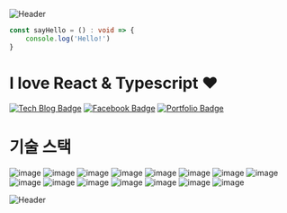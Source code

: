 ![Header](https://capsule-render.vercel.app/api?type=slice&color=auto&height=200&text=FRONT_DEV&fontAlign=70&rotate=13&fontAlignY=25)


```typescript
const sayHello = () : void => {
    console.log('Hello!')
}
```


# I love React & Typescript ❤️

[![Tech Blog Badge](http://img.shields.io/badge/-Tech%20blog-black?style=flat-square&link=https://hong-jh.tistory.com/)](https://hong-jh.tistory.com/)
[![Facebook Badge](https://img.shields.io/badge/facebook-1877f2?style=flat-square&logo=facebook&logoColor=white&link=https://www.facebook.com/programmingHong/)](https://www.facebook.com/programmingHong/)
[![Portfolio Badge](http://img.shields.io/badge/portfolio-red?style=flat-square&link=https://hong-junhyeok.github.io/portfolio/)](https://hong-junhyeok.github.io/portfolio/)

# 기술 스택
![image](https://img.shields.io/badge/-React-blue)
![image](https://img.shields.io/badge/-Sass-red)
![image](https://img.shields.io/badge/-recoil-brightgreen)
![image](https://img.shields.io/badge/-axios-lightgrey)
![image](https://img.shields.io/badge/-typescript-blue)
![image](https://img.shields.io/badge/-Angular-red)
![image](https://img.shields.io/badge/-VanillaJS-yellow)
![image](https://img.shields.io/badge/-Styled--components-red)
![image](https://img.shields.io/badge/-Redux-purple)
![image](https://img.shields.io/badge/-MobX-orange)
![image](https://img.shields.io/badge/-Express-white)
![image](https://img.shields.io/badge/-NestJs-black)
![image](https://img.shields.io/badge/-Vue-green)
![image](https://img.shields.io/badge/-React%20Native-blue)
![image](https://img.shields.io/badge/-MongoDB-green)


![Header](https://capsule-render.vercel.app/api?type=slice&color=auto&height=200&text=BACK_DEV&fontAlign=70&rotate=13&fontAlignY=75&fontAlign=30&animation=fadeIn&reversal=true&section=footer)
